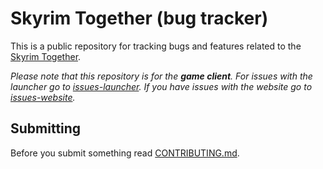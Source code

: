 # Skyrim Together (bug tracker)

This is a public repository for tracking bugs and features related to the [Skyrim Together](https://skyrim-together.com/).

*Please note that this repository is for the ***game client***. For issues with the launcher go to [issues-launcher](https://github.com/SkyrimTogether/issues-launcher/). If you have issues with the website go to [issues-website](https://github.com/SkyrimTogether/issues-website/).*

## Submitting

Before you submit something read [CONTRIBUTING.md](CONTRIBUTING.md).
